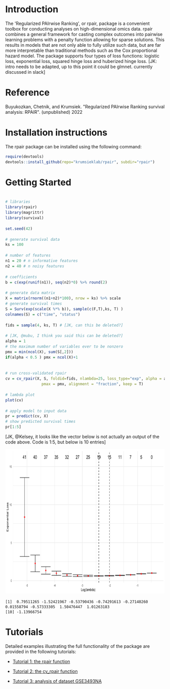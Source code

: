 Introduction
============

The 'Regularized PAIrwise Ranking', or rpair, package is a convenient 
toolbox for conducting analyses on high-dimensional omics data. rpair combines
a general framework for casting complex outcomes into
pairwise learning problems with a penalty function allowing for sparse
solutions. This results in models that are not only able to fully
utilize such data, but are far more interpretable than traditional 
methods such as the Cox proportional hazard model. The package supports four
types of loss functions: logistic loss, exponential loss, squared hinge
loss and huberized hinge loss.
[JK: intro needs to be adapted, up to this point it could be glmnet. currently discussed in slack] 

Reference
=========

Buyukozkan, Chetnik, and Krumsiek. \"Regularized PAIrwise Ranking survival analysis:
RPAIR\". (unpublished) 2022

Installation instructions
=========================

The rpair package can be installed using the following command:

```r
require(devtools)
devtools::install_github(repo="krumsieklab/rpair", subdir="rpair")
```

Getting Started
===============
```r

# libraries
library(rpair)
library(magrittr)
library(survival)

set.seed(42)

# generate survival data
ks = 100

# number of features
n1 = 20 # n informative features
n2 = 40 # n noisy features

# coefficients
b = c(exp(runif(n1)), seq(n2)*0) %>% round(2)

# generate data matrix
X = matrix(rnorm((n1+n2)*100), nrow = ks) %>% scale
# generate survival times
S = Surv(exp(scale(X %*% b)), sample(c(F,T),ks, T) )
colnames(S) = c("time", "status")

fids = sample(4, ks, T) # [JK, can this be deleted?]

# [JK, @mubu, I think you said this can be deleted?]
alpha = 1
# the maximum number of variables ever to be nonzero
pmx = min(ncol(X), sum(S[,2]))
if(alpha < 0.5 ) pmx = ncol(X)+1


# run cross-validated rpair
cv = cv_rpair(X, S, foldid=fids, nlambda=25, loss_type="exp", alpha = alpha,
                pmax = pmx, alignment = "fraction", keep = T)

# lambda plot
plot(cv)

# apply model to input data
pr = predict(cv, X)
# show predicted survival times
pr[1:5]
```

[JK, @Kelsey, it looks like the vector below is not actually an output of the code above. Code is 1:5, but below is 10 entries]

<img src="tutorials/imgs/get_start_plot.png" width="665" height="455" />

    [1]  0.79511265 -1.52421967 -0.53790436 -0.74291613 -0.27140260  0.01558794 -0.57333305  1.50476447  1.01263183
    [10] -1.13966754



Tutorials
=========

Detailed examples illustrating the full functionality of the package
are provided in the following tutorials:

-   [Tutorial 1: the rpair function](https://github.com/krumsieklab/rpair/blob/master/tutorials/01_the_rpair_function.md)

-   [Tutorial 2: the cv_rpair function](https://github.com/krumsieklab/rpair/blob/master/tutorials/02_the_cv_rpair_function.md)

-   [Tutorial 3: analysis of dataset GSE3493NA ](https://github.com/krumsieklab/rpair/blob/master/tutorials/03_analysis_of_dataset_GSE3493NA.md)
